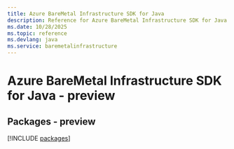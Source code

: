 ```yaml
---
title: Azure BareMetal Infrastructure SDK for Java
description: Reference for Azure BareMetal Infrastructure SDK for Java
ms.date: 10/28/2025
ms.topic: reference
ms.devlang: java
ms.service: baremetalinfrastructure
---
```

# Azure BareMetal Infrastructure SDK for Java - preview
## Packages - preview
[!INCLUDE [packages](baremetal-infrastructure-index.md)]
